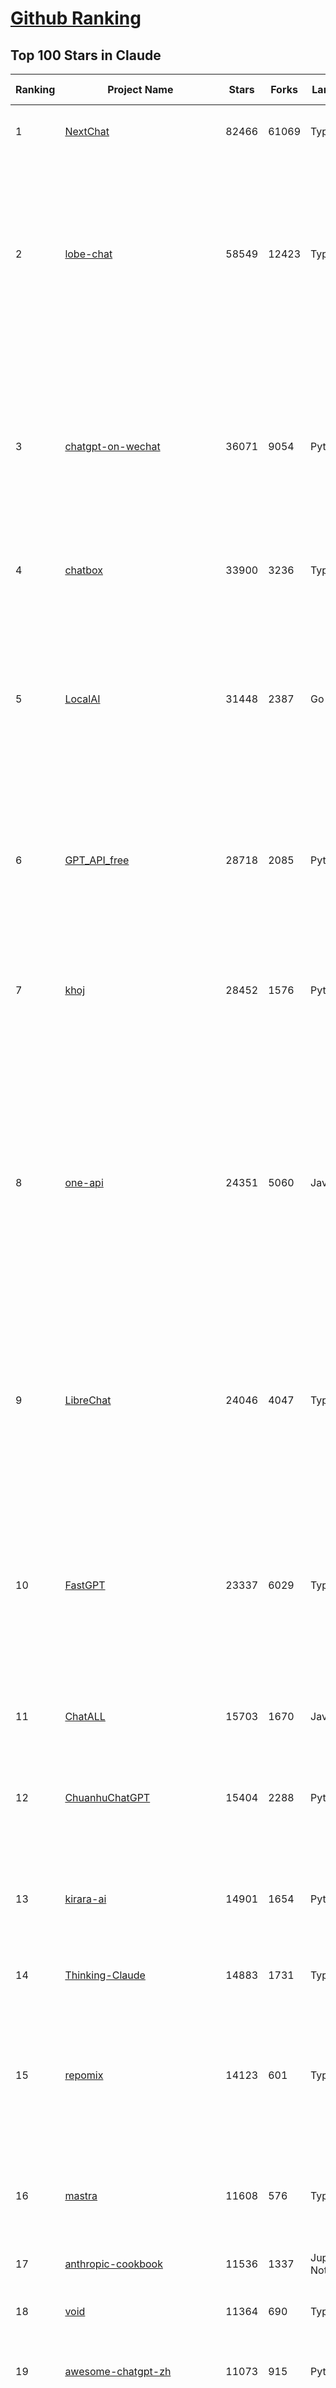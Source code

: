 [Github Ranking](../README.md)
==========

## Top 100 Stars in Claude

| Ranking | Project Name | Stars | Forks | Language | Open Issues | Description | Last Commit |
| ------- | ------------ | ----- | ----- | -------- | ----------- | ----------- | ----------- |
| 1 | [NextChat](https://github.com/ChatGPTNextWeb/NextChat) | 82466 | 61069 | TypeScript | 617 | ✨ Light and Fast AI Assistant. Support: Web \| iOS \| MacOS \| Android \|  Linux \| Windows | 2025-03-31T10:34:35Z |
| 2 | [lobe-chat](https://github.com/lobehub/lobe-chat) | 58549 | 12423 | TypeScript | 658 | 🤯 Lobe Chat - an open-source, modern-design AI chat framework. Supports Multi AI Providers( OpenAI / Claude 3 / Gemini / Ollama / DeepSeek / Qwen), Knowledge Base (file upload / knowledge management / RAG ), Multi-Modals (Plugins/Artifacts) and Thinking. One-click FREE deployment of your private ChatGPT/ Claude / DeepSeek application. | 2025-04-04T00:29:26Z |
| 3 | [chatgpt-on-wechat](https://github.com/zhayujie/chatgpt-on-wechat) | 36071 | 9054 | Python | 282 | 基于大模型搭建的聊天机器人，同时支持 微信公众号、企业微信应用、飞书、钉钉 等接入，可选择GPT3.5/GPT-4o/GPT-o1/ DeepSeek/Claude/文心一言/讯飞星火/通义千问/ Gemini/GLM-4/Claude/Kimi/LinkAI，能处理文本、语音和图片，访问操作系统和互联网，支持基于自有知识库进行定制企业智能客服。 | 2025-03-30T07:12:29Z |
| 4 | [chatbox](https://github.com/chatboxai/chatbox) | 33900 | 3236 | TypeScript | 628 | User-friendly Desktop Client App for AI Models/LLMs (GPT, Claude, Gemini, Ollama...) | 2025-03-20T15:20:56Z |
| 5 | [LocalAI](https://github.com/mudler/LocalAI) | 31448 | 2387 | Go | 417 | :robot: The free, Open Source alternative to OpenAI, Claude and others. Self-hosted and local-first. Drop-in replacement for OpenAI,  running on consumer-grade hardware. No GPU required. Runs gguf, transformers, diffusers and many more models architectures. Features: Generate Text, Audio, Video, Images, Voice Cloning, Distributed, P2P inference | 2025-04-03T22:59:49Z |
| 6 | [GPT_API_free](https://github.com/chatanywhere/GPT_API_free) | 28718 | 2085 | Python | 2 | Free ChatGPT&DeepSeek API Key，免费ChatGPT&DeepSeek API。免费接入DeepSeek API和GPT4 API，支持 gpt \| deepseek \| claude \| gemini \| grok 等排名靠前的常用大模型。 | 2025-03-17T20:29:27Z |
| 7 | [khoj](https://github.com/khoj-ai/khoj) | 28452 | 1576 | Python | 71 | Your AI second brain. Self-hostable. Get answers from the web or your docs. Build custom agents, schedule automations, do deep research. Turn any online or local LLM into your personal, autonomous AI (gpt, claude, gemini, llama, qwen, mistral). Get started - free. | 2025-04-04T00:41:22Z |
| 8 | [one-api](https://github.com/songquanpeng/one-api) | 24351 | 5060 | JavaScript | 823 | LLM API 管理 & 分发系统，支持 OpenAI、Azure、Anthropic Claude、Google Gemini、DeepSeek、字节豆包、ChatGLM、文心一言、讯飞星火、通义千问、360 智脑、腾讯混元等主流模型，统一 API 适配，可用于 key 管理与二次分发。单可执行文件，提供 Docker 镜像，一键部署，开箱即用。LLM API management & key redistribution system, unifying multiple providers under a single API. Single binary, Docker-ready, with an English UI. | 2025-02-21T11:30:22Z |
| 9 | [LibreChat](https://github.com/danny-avila/LibreChat) | 24046 | 4047 | TypeScript | 136 | Enhanced ChatGPT Clone: Features Agents, DeepSeek, Anthropic, AWS, OpenAI, Assistants API, Azure, Groq, o1, GPT-4o, Mistral, OpenRouter, Vertex AI, Gemini, Artifacts, AI model switching, message search, Code Interpreter, langchain, DALL-E-3, OpenAPI Actions, Functions, Secure Multi-User Auth, Presets, open-source for self-hosting. Active project. | 2025-04-04T00:44:12Z |
| 10 | [FastGPT](https://github.com/labring/FastGPT) | 23337 | 6029 | TypeScript | 479 | FastGPT is a knowledge-based platform built on the LLMs, offers a comprehensive suite of out-of-the-box capabilities such as data processing, RAG retrieval, and visual AI workflow orchestration, letting you easily develop and deploy complex question-answering systems without the need for extensive setup or configuration. | 2025-04-03T13:58:32Z |
| 11 | [ChatALL](https://github.com/ai-shifu/ChatALL) | 15703 | 1670 | JavaScript | 221 |  Concurrently chat with ChatGPT, Bing Chat, Bard, Alpaca, Vicuna, Claude, ChatGLM, MOSS, 讯飞星火, 文心一言 and more, discover the best answers | 2025-03-14T16:14:36Z |
| 12 | [ChuanhuChatGPT](https://github.com/GaiZhenbiao/ChuanhuChatGPT) | 15404 | 2288 | Python | 122 | GUI for ChatGPT API and many LLMs. Supports agents, file-based QA, GPT finetuning and query with web search. All with a neat UI. | 2025-03-13T09:36:38Z |
| 13 | [kirara-ai](https://github.com/lss233/kirara-ai) | 14901 | 1654 | Python | 254 | 🤖 可 DIY 的 多模态 AI 聊天机器人 \| 🚀 快速接入 微信、 QQ、Telegram、等聊天平台 \| 🦈支持DeepSeek、Grok、Claude、Ollama、Gemini、OpenAI \| 工作流系统、网页搜索、AI画图、人设调教、虚拟女仆、语音对话 \|  | 2025-04-04T00:48:38Z |
| 14 | [Thinking-Claude](https://github.com/richards199999/Thinking-Claude) | 14883 | 1731 | TypeScript | 2 | Let your Claude able to think | 2025-03-10T04:02:46Z |
| 15 | [repomix](https://github.com/yamadashy/repomix) | 14123 | 601 | TypeScript | 67 | 📦 Repomix (formerly Repopack) is a powerful tool that packs your entire repository into a single, AI-friendly file. Perfect for when you need to feed your codebase to Large Language Models (LLMs) or other AI tools like Claude, ChatGPT, DeepSeek, Perplexity, Gemini, Gemma, Llama, Grok, and more. | 2025-04-02T16:15:07Z |
| 16 | [mastra](https://github.com/mastra-ai/mastra) | 11608 | 576 | TypeScript | 69 | The TypeScript AI agent framework. ⚡ Assistants, RAG, observability. Supports any LLM: GPT-4, Claude, Gemini, Llama. | 2025-04-04T03:04:59Z |
| 17 | [anthropic-cookbook](https://github.com/anthropics/anthropic-cookbook) | 11536 | 1337 | Jupyter Notebook | 28 | A collection of notebooks/recipes showcasing some fun and effective ways of using Claude. | 2025-03-07T17:43:37Z |
| 18 | [void](https://github.com/voideditor/void) | 11364 | 690 | TypeScript | 74 | None | 2025-04-04T00:12:21Z |
| 19 | [awesome-chatgpt-zh](https://github.com/EmbraceAGI/awesome-chatgpt-zh) | 11073 | 915 | Python | 0 | ChatGPT 中文指南🔥，ChatGPT 中文调教指南，指令指南，应用开发指南，精选资源清单，更好的使用 chatGPT 让你的生产力 up up up! 🚀 | 2024-11-05T10:24:21Z |
| 20 | [claude-engineer](https://github.com/Doriandarko/claude-engineer) | 10953 | 1160 | Python | 10 | Claude Engineer is an interactive command-line interface (CLI) that leverages the power of Anthropic's Claude-3.5-Sonnet model to assist with software development tasks.This framework enables Claude to generate and manage its own tools, continuously expanding its capabilities through conversation. Available both as a CLI and a modern web interface | 2024-12-12T22:08:15Z |
| 21 | [LangBot](https://github.com/RockChinQ/LangBot) | 10256 | 746 | Python | 85 | 😎简单易用、🧩丰富生态 - 大模型原生即时通信机器人平台 \| 适配 QQ / 微信（企业微信、个人微信）/ 飞书 / 钉钉 / Discord / Telegram / Slack 等平台 \| 支持 ChatGPT、DeepSeek、Dify、Claude、Gemini、xAI Grok、Ollama、LM Studio、阿里云百炼、火山方舟、SiliconFlow、Qwen、Moonshot、ChatGLM、SillyTraven、MCP 等 LLM 的机器人 / Agent \| LLM-based instant messaging bots platform, supports Discord, Telegram, WeChat, Lark, DingTalk, QQ, Slack | 2025-04-03T13:00:04Z |
| 22 | [coai](https://github.com/coaidev/coai) | 8162 | 1093 | TypeScript | 19 | 🚀 Next Generation AI One-Stop Internationalization Solution. 🚀 下一代 AI 一站式 B/C 端解决方案，支持 OpenAI，Midjourney，Claude，讯飞星火，Stable Diffusion，DALL·E，ChatGLM，通义千问，腾讯混元，360 智脑，百川 AI，火山方舟，新必应，Gemini，Moonshot 等模型，支持对话分享，自定义预设，云端同步，模型市场，支持弹性计费和订阅计划模式，支持图片解析，支持联网搜索，支持模型缓存，丰富美观的后台管理与仪表盘数据统计。 | 2025-03-24T17:56:38Z |
| 23 | [Noi](https://github.com/lencx/Noi) | 7339 | 552 | JavaScript | 145 | 🚀 Power Your World with AI - Explore, Extend, Empower. | 2025-03-16T05:32:26Z |
| 24 | [Upsonic](https://github.com/Upsonic/Upsonic) | 7230 | 676 | Python | 28 | The most reliable AI agent framework that supports MCP. | 2025-04-03T20:18:06Z |
| 25 | [claude-code](https://github.com/anthropics/claude-code) | 7151 | 366 | Shell | 252 | Claude Code is an agentic coding tool that lives in your terminal, understands your codebase, and helps you code faster by executing routine tasks, explaining complex code, and handling git workflows - all through natural language commands. | 2025-04-03T04:01:33Z |
| 26 | [opencommit](https://github.com/di-sukharev/opencommit) | 6556 | 350 | JavaScript | 144 | GPT wrapper for git — generate commit messages with an LLM in 1 sec — works best with Claude 3.5 — supports local models too | 2025-03-17T08:40:01Z |
| 27 | [BlackFriday-GPTs-Prompts](https://github.com/friuns2/BlackFriday-GPTs-Prompts) | 6504 | 1010 | None | 83 | List of free GPTs that doesn't require plus subscription  | 2024-11-08T11:03:14Z |
| 28 | [new-api](https://github.com/Calcium-Ion/new-api) | 6482 | 1284 | Go | 141 | AI模型接口管理与分发系统，支持将多种大模型转为统一格式调用，支持OpenAI、Claude等格式，可供个人或者企业内部管理与分发渠道使用，本项目基于One API二次开发。🍥 The next-generation LLM gateway and AI asset management system supports multiple languages. | 2025-04-03T16:31:31Z |
| 29 | [aichat](https://github.com/sigoden/aichat) | 6275 | 404 | Rust | 0 | All-in-one LLM CLI tool featuring Shell Assistant, Chat-REPL, RAG, AI Tools & Agents, with access to OpenAI, Claude, Gemini, Ollama, Groq, and more. | 2025-03-28T14:14:41Z |
| 30 | [promptfoo](https://github.com/promptfoo/promptfoo) | 6061 | 502 | TypeScript | 145 | Test your prompts, agents, and RAGs. Red teaming, pentesting, and vulnerability scanning for LLMs. Compare performance of GPT, Claude, Gemini, Llama, and more. Simple declarative configs with command line and CI/CD integration. | 2025-04-03T23:55:15Z |
| 31 | [llamacoder](https://github.com/Nutlope/llamacoder) | 5815 | 1300 | TypeScript | 37 | Open source Claude Artifacts – built with Llama 3.1 405B | 2025-01-22T11:28:23Z |
| 32 | [code2prompt](https://github.com/mufeedvh/code2prompt) | 5279 | 305 | Rust | 8 | A CLI tool to convert your codebase into a single LLM prompt with source tree, prompt templating, and token counting. | 2025-04-03T18:20:40Z |
| 33 | [deep-searcher](https://github.com/zilliztech/deep-searcher) | 5213 | 498 | Python | 20 | Open Source Deep Research Alternative to Reason and Search on Private Data. Written in Python. | 2025-04-04T02:40:14Z |
| 34 | [fragments](https://github.com/e2b-dev/fragments) | 5175 | 668 | TypeScript | 9 | Open-source Next.js template for building apps that are fully generated by AI. By E2B. | 2025-03-29T16:51:49Z |
| 35 | [opencompass](https://github.com/open-compass/opencompass) | 5085 | 531 | Python | 292 | OpenCompass is an LLM evaluation platform, supporting a wide range of models (Llama3, Mistral, InternLM2,GPT-4,LLaMa2, Qwen,GLM, Claude, etc) over 100+ datasets. | 2025-04-03T11:32:36Z |
| 36 | [deepclaude](https://github.com/getAsterisk/deepclaude) | 4950 | 389 | Rust | 43 | A high-performance LLM inference API and Chat UI that integrates DeepSeek R1's CoT reasoning traces with Anthropic Claude models. | 2025-02-04T22:55:51Z |
| 37 | [GodMode](https://github.com/smol-ai/GodMode) | 4254 | 334 | TypeScript | 50 | AI Chat Browser: Fast, Full webapp access to ChatGPT / Claude / Bard / Bing / Llama2! I use this 20 times a day. | 2024-07-29T00:31:03Z |
| 38 | [maestro](https://github.com/Doriandarko/maestro) | 4227 | 657 | Python | 32 | A framework for Claude Opus to intelligently orchestrate subagents. | 2024-07-01T06:49:15Z |
| 39 | [bot-on-anything](https://github.com/zhayujie/bot-on-anything) | 4050 | 924 | Python | 262 | A large model-based chatbot builder that can quickly integrate AI models (including ChatGPT, Claude, Gemini) into various software applications (such as Telegram, Gmail, Slack, and websites). | 2025-01-03T14:13:51Z |
| 40 | [fastmcp](https://github.com/jlowin/fastmcp) | 3611 | 175 | Python | 27 | The fast, Pythonic way to build Model Context Protocol servers 🚀  | 2025-03-22T22:00:49Z |
| 41 | [obsidian-smart-connections](https://github.com/brianpetro/obsidian-smart-connections) | 3488 | 202 | JavaScript | 346 | Chat with your notes & see links to related content with AI embeddings. Use local models or 100+ via APIs like Claude, Gemini, ChatGPT & Llama 3 | 2025-03-26T13:59:21Z |
| 42 | [casibase](https://github.com/casibase/casibase) | 3443 | 406 | Go | 32 | ⚡️AI Cloud OS: Open-source enterprise-level AI knowledge base and Manus-like agent management platform with admin UI, user management and Single-Sign-On⚡️, supports ChatGPT, Claude, DeepSeek R1, Llama, Ollama, HuggingFace, etc., chat bot demo: https://ai.casibase.com, admin UI demo: https://ai-admin.casibase.com | 2025-04-04T01:21:05Z |
| 43 | [every-chatgpt-gui](https://github.com/billmei/every-chatgpt-gui) | 3330 | 240 | None | 5 | Every front-end GUI client for ChatGPT, Claude, and other LLMs | 2025-03-29T17:02:40Z |
| 44 | [codecompanion.nvim](https://github.com/olimorris/codecompanion.nvim) | 3035 | 182 | Lua | 2 | ✨ AI-powered coding, seamlessly in Neovim | 2025-04-03T09:31:08Z |
| 45 | [Awesome-ChatGPT-prompts-ZH_CN](https://github.com/L1Xu4n/Awesome-ChatGPT-prompts-ZH_CN) | 2990 | 164 | None | 12 | 如何将ChatGPT调教成一只猫娘 | 2023-07-18T15:57:44Z |
| 46 | [aide](https://github.com/nicepkg/aide) | 2547 | 176 | TypeScript | 31 | Conquer Any Code in VSCode: One-Click Comments, Conversions, UI-to-Code, and AI Batch Processing of Files! 在 VSCode 中征服任何代码：一键注释、转换、UI 图生成代码、AI 批量处理文件！💪 | 2025-03-08T03:13:34Z |
| 47 | [poe-api](https://github.com/ading2210/poe-api) | 2502 | 316 | Python | 39 | [UNMAINTAINED] A reverse engineered Python API wrapper for Quora's Poe, which provides free access to ChatGPT, GPT-4, and Claude. | 2023-09-18T04:56:52Z |
| 48 | [free-llm-api-resources](https://github.com/cheahjs/free-llm-api-resources) | 2501 | 221 | Python | 3 | A list of free LLM inference resources accessible via API. | 2025-04-04T01:21:38Z |
| 49 | [DeepClaude](https://github.com/ErlichLiu/DeepClaude) | 2427 | 483 | Python | 23 | Unleash Next-Level AI! 🚀  💻 Code Generation: DeepSeek r1 + Claude 3.7 Sonnet - Unparalleled Performance! 📝 Content Creation: DeepSeek r1 + Gemini 2.5 Pro - Superior Quality! 🔌 OpenAI-Compatible. 🌊 Streaming & Non-Streaming Support.  ✨ Experience the Future of AI – Today! Click to Try Now! ✨ | 2025-04-03T11:51:59Z |
| 50 | [mcp-playwright](https://github.com/executeautomation/mcp-playwright) | 2316 | 182 | TypeScript | 11 | Playwright Model Context Protocol Server - Tool to automate Browsers and APIs in Claude Desktop, Cline, Cursor IDE and More 🔌 | 2025-03-30T18:51:49Z |
| 51 | [claude-coder](https://github.com/kodu-ai/claude-coder) | 2279 | 126 | TypeScript | 16 | Kodu is an autonomous coding agent that lives in your IDE. It is a VSCode extension that can help you build your dream project step by step by leveraging the latest technologies in automated coding agents  | 2025-03-17T09:31:18Z |
| 52 | [awesome-claude-prompts](https://github.com/langgptai/awesome-claude-prompts) | 2245 | 213 | None | 0 | This repo includes Claude prompt curation to use Claude better. | 2025-03-01T00:29:09Z |
| 53 | [griptape](https://github.com/griptape-ai/griptape) | 2240 | 188 | Python | 58 | Modular Python framework for AI agents and workflows with chain-of-thought reasoning, tools, and memory.  | 2025-04-04T00:38:26Z |
| 54 | [VLMEvalKit](https://github.com/open-compass/VLMEvalKit) | 2139 | 313 | Python | 84 | Open-source evaluation toolkit of large multi-modality models (LMMs), support 220+ LMMs, 80+ benchmarks | 2025-04-03T09:19:49Z |
| 55 | [firecrawl-mcp-server](https://github.com/mendableai/firecrawl-mcp-server) | 2121 | 187 | JavaScript | 10 | Official Firecrawl MCP Server - Adds powerful web scraping to Cursor, Claude and any other LLM clients. | 2025-04-03T16:17:25Z |
| 56 | [elia](https://github.com/darrenburns/elia) | 2098 | 131 | Python | 12 | A snappy, keyboard-centric terminal user interface for interacting with large language models. Chat with ChatGPT, Claude, Llama 3, Phi 3, Mistral, Gemma and more. | 2024-10-10T19:12:52Z |
| 57 | [ruby_llm](https://github.com/crmne/ruby_llm) | 1901 | 74 | Ruby | 30 | A delightful Ruby way to work with AI. No configuration madness, no complex callbacks, no handler hell – just beautiful, expressive Ruby code. | 2025-04-02T19:23:11Z |
| 58 | [dialoqbase](https://github.com/n4ze3m/dialoqbase) | 1746 | 275 | TypeScript | 39 | Create chatbots with ease | 2024-10-15T14:24:20Z |
| 59 | [tokencost](https://github.com/AgentOps-AI/tokencost) | 1621 | 72 | Python | 13 | Easy token price estimates for 400+ LLMs. TokenOps. | 2025-04-02T18:43:02Z |
| 60 | [Thinking_in_Java_MindMapping](https://github.com/LjyYano/Thinking_in_Java_MindMapping) | 1600 | 461 | None | 0 | 编程笔记、观影指南、读书笔记、生活感悟、Switch 游戏 | 2025-01-27T03:29:42Z |
| 61 | [GalTransl](https://github.com/GalTransl/GalTransl) | 1461 | 96 | Python | 28 | 支持GPT-4/Claude/Deepseek/Sakura等大语言模型的Galgame自动化翻译解决方案  Automated translation solution for visual novels supporting GPT-4/Claude/Deepseek/Sakura | 2025-04-04T03:22:43Z |
| 62 | [papersgpt-for-zotero](https://github.com/papersgpt/papersgpt-for-zotero) | 1454 | 48 | JavaScript | 40 | Zotero chat PDF with AI, DeepSeek, GPT 4.5, ChatGPT, Claude, Gemini | 2025-04-03T17:29:52Z |
| 63 | [DesktopCommanderMCP](https://github.com/wonderwhy-er/DesktopCommanderMCP) | 1453 | 153 | TypeScript | 12 | This is MCP server for Claude that gives it terminal control, file system search and diff file editing capabilities | 2025-04-03T20:35:12Z |
| 64 | [AIChatWeb](https://github.com/Nanjiren01/AIChatWeb) | 1429 | 398 | TypeScript | 20 | 在ChatGPT-Next-Web的基础上，增加注册登录，额度限制，邀请，敏感词，支付，基于docker一键部署。提供后台管理系统，可配置标题、欢迎词、额度不足提醒、公告 | 2024-07-19T07:23:42Z |
| 65 | [ax](https://github.com/ax-llm/ax) | 1369 | 101 | TypeScript | 10 | The "official" unofficial DSPy framework. Build LLM powered agents and other workflows, based on the Stanford DSP paper. | 2025-04-03T16:27:00Z |
| 66 | [Agently](https://github.com/AgentEra/Agently) | 1290 | 146 | Python | 26 | [GenAI Application Development Framework]  🚀 Build GenAI application quick and easy 💬 Easy to interact with GenAI agent in code using structure data and chained-calls syntax 🧩 Use Agently Workflow to manage complex GenAI working logic 🔀 Switch to any model without rewrite application code | 2025-03-30T07:07:51Z |
| 67 | [claude-to-chatgpt](https://github.com/jtsang4/claude-to-chatgpt) | 1288 | 151 | Python | 10 | This project converts the API of Anthropic's Claude model to the OpenAI Chat API format. | 2024-08-18T08:35:25Z |
| 68 | [PandoraHelper](https://github.com/nianhua99/PandoraHelper) | 1268 | 173 | TypeScript | 6 | 使用 PandoraHelper 轻松和你的小伙伴共享 ChatGPT Plus/Claude Pro 服务！ | 2025-02-24T09:10:11Z |
| 69 | [unity-mcp](https://github.com/justinpbarnett/unity-mcp) | 1262 | 178 | C# | 21 | A Unity MCP server that allows MCP clients like Claude Desktop or Cursor to perform Unity Editor actions. | 2025-04-01T01:20:59Z |
| 70 | [ChatChat](https://github.com/okisdev/ChatChat) | 1246 | 216 | TypeScript | 3 | Chat Chat, your own unified chat and search to AI platform, with a simple and easy to use interface. | 2025-04-03T22:05:39Z |
| 71 | [modelfusion](https://github.com/vercel/modelfusion) | 1245 | 88 | TypeScript | 33 | The TypeScript library for building AI applications. | 2024-07-19T15:17:19Z |
| 72 | [spacy-llm](https://github.com/explosion/spacy-llm) | 1221 | 94 | Python | 37 | 🦙 Integrating LLMs into structured NLP pipelines | 2025-01-08T22:26:19Z |
| 73 | [aws-genai-llm-chatbot](https://github.com/aws-samples/aws-genai-llm-chatbot) | 1215 | 369 | TypeScript | 23 | A modular and comprehensive solution to deploy a Multi-LLM and Multi-RAG powered chatbot (Amazon Bedrock, Anthropic, HuggingFace, OpenAI, Meta, AI21, Cohere, Mistral) using AWS CDK on AWS | 2025-04-02T15:52:40Z |
| 74 | [prism](https://github.com/prism-php/prism) | 1206 | 92 | PHP | 18 | A unified interface for working with LLMs in Laravel | 2025-04-02T22:58:18Z |
| 75 | [sage](https://github.com/Storia-AI/sage) | 1205 | 106 | Python | 23 | Chat with any codebase in under two minutes \| Fully local or via third-party APIs | 2024-11-11T04:49:34Z |
| 76 | [claude-prompt-generator](https://github.com/aws-samples/claude-prompt-generator) | 1204 | 111 | Python | 1 | None | 2024-10-10T21:34:35Z |
| 77 | [AISuperDomain](https://github.com/win4r/AISuperDomain) | 1187 | 217 | C# | 34 | Aila(AI超元域): The premier AI integration tool for Windows, macOS, and Android. Ask once, get answers from 10+ AIs like ChatGPT, Gemini, Claude3, Copilot, Poe, perplexity and more. Features customizable AI and prompts. | 2025-03-29T13:30:57Z |
| 78 | [gp.nvim](https://github.com/Robitx/gp.nvim) | 1110 | 94 | Lua | 42 | Gp.nvim (GPT prompt) Neovim AI plugin: ChatGPT sessions & Instructable text/code operations & Speech to text [OpenAI, Ollama, Anthropic, ..] | 2024-09-23T12:32:50Z |
| 79 | [bedrock-claude-chat](https://github.com/aws-samples/bedrock-claude-chat) | 1081 | 401 | TypeScript | 112 | AWS-native chatbot using Bedrock | 2025-04-04T03:17:23Z |
| 80 | [LLM-Prompt-Library](https://github.com/abilzerian/LLM-Prompt-Library) | 1080 | 114 | Python | 0 | My personal prompt library for various LLMs + scripts & tools. Suitable for models from Deepseek, OpenAI, Claude, Meta, Mistral, Google, Grok, and others. | 2025-03-18T17:04:23Z |
| 81 | [poe-api-wrapper](https://github.com/snowby666/poe-api-wrapper) | 1069 | 139 | Python | 27 | 👾 A Python API wrapper for Poe.com. With this, you will have free access to GPT-4, Claude, Llama, Gemini, Mistral and more! 🚀 | 2025-03-07T20:07:31Z |
| 82 | [APIPark](https://github.com/APIParkLab/APIPark) | 1038 | 147 | TypeScript | 71 | 🦄云原生、超高性能 AI&API网关，LLM API 管理、分发系统、开放平台，支持所有AI API，不限于OpenAI、Azure、Anthropic Claude、Google Gemini、DeepSeek、字节豆包、ChatGLM、文心一言、讯飞星火、通义千问、360 智脑、腾讯混元等主流模型，统一 API 请求和返回，API申请与审批，调用统计、负载均衡、多模型灾备。一键部署，开箱即用。Cloud native, ultra-high performance AI&API gateway, LLM API management, distribution system, open platform, supporting all AI APIs. | 2025-03-27T09:36:57Z |
| 83 | [chatgpt-shell](https://github.com/xenodium/chatgpt-shell) | 1012 | 93 | Emacs Lisp | 41 | A multi-llm Emacs shell (ChatGPT, Claude, DeepSeek, Gemini, Kagi, Ollama, Perplexity) + editing integrations | 2025-04-02T16:34:28Z |
| 84 | [codemcp](https://github.com/ezyang/codemcp) | 1004 | 75 | Python | 24 | Coding assistant MCP for Claude Desktop | 2025-03-29T07:53:55Z |
| 85 | [langchat](https://github.com/TyCoding/langchat) | 1004 | 203 | Java | 7 | LangChat: Java LLMs/AI Project, Supports Multi AI Providers( Gitee AI/ 智谱清言 / 阿里通义 / 百度千帆 / DeepSeek / 抖音豆包 / 零一万物 / 讯飞星火 / OpenAI / Gemini / Ollama / Azure / Claude 等大模型), Java生态下AI大模型产品解决方案，快速构建企业级AI知识库、AI机器人应用 | 2025-04-03T08:57:02Z |
| 86 | [open-computer-use](https://github.com/e2b-dev/open-computer-use) | 988 | 130 | Python | 7 | AI computer use powered by open source LLMs and E2B Desktop Sandbox | 2025-03-13T07:46:24Z |
| 87 | [ChatGPT-Telegram-Bot](https://github.com/yym68686/ChatGPT-Telegram-Bot) | 980 | 313 | Python | 11 | TeleChat: 🤖️ an AI chat Telegram bot can Web Search Powered by GPT-3.5/4/4 Turbo/4o, DALL·E 3, Groq, Gemini 1.5 Pro/Flash and the official Claude2.1/3/3.5 API using Python on Zeabur, fly.io and Replit. | 2025-04-03T04:03:38Z |
| 88 | [RisuAI](https://github.com/kwaroran/RisuAI) | 960 | 164 | TypeScript | 64 | Make your own story. User-friendly software for LLM roleplaying | 2025-04-02T12:24:41Z |
| 89 | [GenAI_LLM_timeline](https://github.com/hollobit/GenAI_LLM_timeline) | 953 | 58 | None | 4 | ChatGPT, GenerativeAI and LLMs Timeline | 2024-05-19T23:57:02Z |
| 90 | [claude-task-master](https://github.com/eyaltoledano/claude-task-master) | 952 | 105 | JavaScript | 35 | An AI-powered task-management system you can drop into Cursor. | 2025-04-03T22:01:49Z |
| 91 | [py-gpt](https://github.com/szczyglis-dev/py-gpt) | 950 | 182 | Python | 18 | Desktop AI Assistant powered by o1, o3, GPT-4, GPT-4 Vision, Gemini, Claude, Llama 3, DeepSeek, Bielik, DALL-E,  chat, vision, voice control, image generation and analysis, agents, command execution, file upload/download, speech synthesis and recognition, access to Web, memory, presets, assistants, plugins, and more. Linux, Windows, Mac | 2025-03-06T02:28:15Z |
| 92 | [generative-ai-use-cases](https://github.com/aws-samples/generative-ai-use-cases) | 903 | 214 | TypeScript | 52 | Application implementation with business use cases for safely utilizing generative AI in business operations | 2025-04-04T02:43:50Z |
| 93 | [AIaW](https://github.com/NitroRCr/AIaW) | 867 | 71 | Vue | 9 | AI as Workspace - A better AI (LLM) client. Full-featured, lightweight. Support multiple workspaces, plugin system, cross-platform, local first + real-time cloud sync, Artifacts, MCP \| 更好的 AI 客户端 | 2025-04-03T05:52:31Z |
| 94 | [HiveChat](https://github.com/HiveNexus/HiveChat) | 850 | 137 | TypeScript | 15 | An AI chat bot for small and medium-sized teams, supporting models such as Deepseek, Open AI, Claude, and Gemini. 专为中小团队设计的 AI 聊天应用，支持 Deepseek、Open AI、Claude、Gemini 等模型。 | 2025-04-03T09:24:25Z |
| 95 | [raycast-g4f](https://github.com/XInTheDark/raycast-g4f) | 823 | 58 | JavaScript | 11 | Raycast extension to use GPT, Claude, Llama, and more... all for FREE! + Full support for custom APIs. | 2025-03-29T16:00:26Z |
| 96 | [Claude-API](https://github.com/KoushikNavuluri/Claude-API) | 816 | 134 | Python | 21 | This project provides an unofficial API for Claude AI, allowing users to access and interact with Claude AI . | 2024-08-17T12:46:18Z |
| 97 | [chatgpt-adapter](https://github.com/bincooo/chatgpt-adapter) | 816 | 181 | Go | 17 | 集成了openai-api、coze、deepseek、cursor、windsurf、qodo、blackbox、you、grok、bing  绘画 多款AI的聊天逆向接口适配到 OpenAI API 标准接口服务端。 | 2025-03-31T15:18:40Z |
| 98 | [IncarnaMind](https://github.com/junruxiong/IncarnaMind) | 791 | 53 | Python | 8 | Connect and chat with your multiple documents (pdf and txt) through GPT 3.5, GPT-4 Turbo, Claude and Local Open-Source LLMs | 2025-02-07T00:23:08Z |
| 99 | [mac_computer_use](https://github.com/deedy/mac_computer_use) | 781 | 128 | Python | 10 | A fork of Anthropic Computer Use that you can run on Mac computers to give Claude and other AI models autonomous access to your computer. | 2024-12-16T05:21:06Z |
| 100 | [promptmap](https://github.com/utkusen/promptmap) | 763 | 79 | Python | 0 | a prompt injection scanner for custom LLM applications | 2025-03-08T12:01:47Z |

